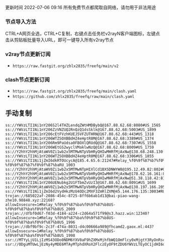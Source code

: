 更新时间 2022-07-06 09:16 
所有免费节点都爬取自网络，请勿用于非法用途  

### 节点导入方法  
CTRL+A网页全选，CTRL+C复制，右键点击任务栏v2rayN客户端图标，左键点击从剪贴板批量导入URL，即可一键导入所有v2ray节点  
### v2ray节点更新订阅  
- `https://raw.fastgit.org/zhlx2835/freefq/main/v2`  
### clash节点更新订阅  
- `https://raw.fastgit.org/zhlx2835/freefq/main/clash.yaml`  
- `https://github.com/zhlx2835/freefq/raw/main/clash.yaml`  

## 手动复制  
```  
ss://YWVzLTI1Ni1nY206S2l4THZLendqZWtHMDBybQ@167.88.62.68:8080#US_1565
ss://YWVzLTI1Ni1nY206ZzVNZUQ2RnQzQ1dsSklk@167.88.62.68:5003#US_1899
ss://YWVzLTI1Ni1nY206cEtFVzhKUEJ5VFZUTHRN@167.88.62.68:443#US_1318
ss://YWVzLTI1Ni1nY206WTZSOXBBdHZ4eHptR0M@167.88.62.68:3389#US_1374
ss://YWVzLTI1Ni1nY206Rm9PaUdsa0FBOXlQRUdQ@167.88.62.68:7307#US_1558
ss://YWVzLTI1Ni1nY206WEtGS2wyclVMaklwNzQ@167.88.62.68:8009#US_1759
ss://Y2hhY2hhMjAtaWV0Zi1wb2x5MTMwNTpVbHRyQHIwMHRfMjAxNw@138.68.248.130:811#US_1883
ss://YWVzLTI1Ni1nY206WTZSOXBBdHZ4eHptR0M@167.88.62.68:3306#US_1855
ss://YWVzLTI1Ni1jZmI6dkRTOUcycA@185.4.65.6:21247#Relay_%f0%9f%87%b7%f0%9f%87%baRU-%f0%9f%87%b7%f0%9f%87%baRU_1003
ss://Y2hhY2hhMjAtaWV0Zi1wb2x5MTMwNTpHIXlCd1BXSDNWYW8@195.12.49.82:802#GB_356
ss://Y2hhY2hhMjAtaWV0Zi1wb2x5MTMwNTpVbHRyQHIwMHRfMjAxNw@178.62.16.161:811#GB_346
ss://Y2hhY2hhMjAtaWV0Zi1wb2x5MTMwNTpVbHRyQHIwMHRfMjAxNw@51.38.118.42:811#FR_282
ss://YWVzLTI1Ni1nY206UENubkg2U1FTbmZvUzI3@167.88.62.68:8091#US_1699
ss://Y2hhY2hhMjAtaWV0Zi1wb2x5MTMwNTpVbHRyQHIwMHRfMjAxNw@138.197.166.205:811#CA_113
ss://YWVzLTI1Ni1jZmI6d2VydHkzMzU4ODc2MXF3ZmRlZXM@45.144.176.135:3003#RU_987
trojan://685022af-2086-454c-8725-8ff6b6ab1d13@bai-piao-wang-zhe10.98848.xyz:22168?allowInsecure=1#Relay_%f0%9f%87%ba%f0%9f%87%b8US-%f0%9f%87%ba%f0%9f%87%b8US_2009
trojan://dfbf0d67-f03d-4184-a224-c2d64a571f99@s3.hazz.win:12340?allowInsecure=1#Relay_%f0%9f%87%ba%f0%9f%87%b8US-%f0%9f%87%ba%f0%9f%87%b8US_1996
trojan://dbf9bf9c-2c3f-474a-8031-d4c00666a989@fhcamd2.gaox.ml:443?allowInsecure=1#Relay_%f0%9f%87%ba%f0%9f%87%b8US-%f0%9f%87%ba%f0%9f%87%b8US_1998
ssr://MTYyLjU1LjIzMS43ODo0NDM6YXV0aF9hZXMxMjhfbWQ1OmFlcy0xMjgtY3RyOnRsczEuMl90aWNrZXRfYXV0aDpjMFZ6WTFCQ2FVRkVPVXNrSmtBM09RLz9yZW1hcmtzPVJFVmZOellnVkVkQWNHVmxhMloxSlNYdnY3MCZwcm90b3BhcmFtPSZvYmZzcGFyYW09Jmdyb3VwPWNISnZlSGt1ZEdkaWIzUXVKZS1fdlE
ssr://ODguMTUwLjEzNy4yMDE6MTAyMTphdXRoX2FlczEyOF9tZDU6YWVzLTEyOC1jdHI6dGxzMS4yX3RpY2tldF9hdXRoOmMwVnpZMUJDYVVGRU9Vc2tKa0EzT1EvP3JlbWFya3M9UjBKZk9EVWdWRWRBY0dWbGEyWjFKU1h2djcwJnByb3RvcGFyYW09Jm9iZnNwYXJhbT0mZ3JvdXA9Y0hKdmVIa3VkR2RpYjNRdUplLV92UQ

```  


